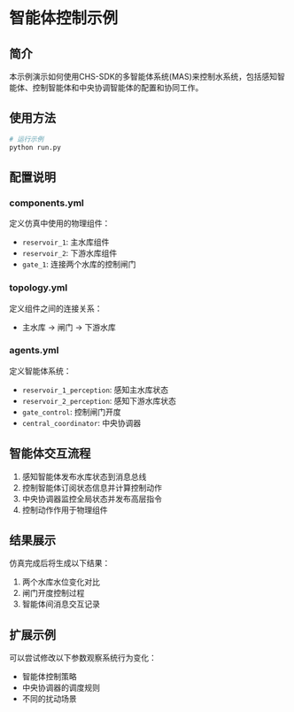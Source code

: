 # 智能体控制示例

## 简介

本示例演示如何使用CHS-SDK的多智能体系统(MAS)来控制水系统，包括感知智能体、控制智能体和中央协调智能体的配置和协同工作。

## 使用方法

```bash
# 运行示例
python run.py
```

## 配置说明

### components.yml
定义仿真中使用的物理组件：
- `reservoir_1`: 主水库组件
- `reservoir_2`: 下游水库组件
- `gate_1`: 连接两个水库的控制闸门

### topology.yml
定义组件之间的连接关系：
- 主水库 → 闸门 → 下游水库

### agents.yml
定义智能体系统：
- `reservoir_1_perception`: 感知主水库状态
- `reservoir_2_perception`: 感知下游水库状态
- `gate_control`: 控制闸门开度
- `central_coordinator`: 中央协调器

## 智能体交互流程

1. 感知智能体发布水库状态到消息总线
2. 控制智能体订阅状态信息并计算控制动作
3. 中央协调器监控全局状态并发布高层指令
4. 控制动作作用于物理组件

## 结果展示

仿真完成后将生成以下结果：
1. 两个水库水位变化对比
2. 闸门开度控制过程
3. 智能体间消息交互记录

## 扩展示例

可以尝试修改以下参数观察系统行为变化：
- 智能体控制策略
- 中央协调器的调度规则
- 不同的扰动场景